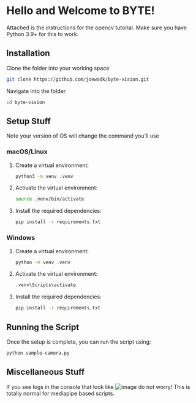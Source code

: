 # Hello and Welcome to BYTE!
Attached is the instructions for the opencv tutorial. Make sure you have Python 3.9+ for this to work.

## Installation
Clone the folder into your working space 
```bash
git clone https://github.com/joewadk/byte-vision.git
```

Navigate into the folder
```bash
cd byte-vision
```

## Setup Stuff
Note your version of OS will change the command you'll use

### macOS/Linux
1. Create a virtual environment:
   ```bash
   python3 -m venv .venv
   ```

2. Activate the virtual environment:
   ```bash
   source .venv/bin/activate
   ```

3. Install the required dependencies:
   ```bash
   pip install -r requirements.txt
   ```

### Windows
1. Create a virtual environment:
   ```bash
   python -m venv .venv
   ```

2. Activate the virtual environment:
   ```bash
   .venv\Scripts\activate
   ```

3. Install the required dependencies:
   ```bash
   pip install -r requirements.txt
   ```


## Running the Script
Once the setup is complete, you can run the script using:
```bash
python sample-camera.py
```

## Miscellaneous Stuff
If you see logs in the console that look like
![image](https://github.com/user-attachments/assets/a3401523-62dc-4a17-bef9-0b2ef61dad64)
do not worry! This is totally normal for mediapipe based scripts.

